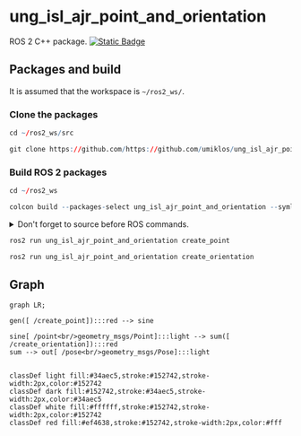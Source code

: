 # ung_isl_ajr_point_and_orientation

ROS 2 C++ package.  [![Static Badge](https://img.shields.io/badge/ROS_2-Humble-34aec5)](https://docs.ros.org/en/humble/)
## Packages and build

It is assumed that the workspace is `~/ros2_ws/`.

### Clone the packages
``` r
cd ~/ros2_ws/src
```
``` r
git clone https://github.com/https://github.com/umiklos/ung_isl_ajr_point_and_orientation
```

### Build ROS 2 packages
``` r
cd ~/ros2_ws
```
``` r
colcon build --packages-select ung_isl_ajr_point_and_orientation --symlink-install
```

<details>
<summary> Don't forget to source before ROS commands.</summary>

``` bash
source ~/ros2_ws/install/setup.bash
```
</details>


``` r
ros2 run ung_isl_ajr_point_and_orientation create_point 
```

``` r
ros2 run ung_isl_ajr_point_and_orientation create_orientation
```
## Graph

``` mermaid
graph LR;

gen([ /create_point]):::red --> sine

sine[ /point<br/>geometry_msgs/Point]:::light --> sum([ /create_orientation]):::red
sum --> out[ /pose<br/>geometry_msgs/Pose]:::light 


classDef light fill:#34aec5,stroke:#152742,stroke-width:2px,color:#152742  
classDef dark fill:#152742,stroke:#34aec5,stroke-width:2px,color:#34aec5
classDef white fill:#ffffff,stroke:#152742,stroke-width:2px,color:#152742
classDef red fill:#ef4638,stroke:#152742,stroke-width:2px,color:#fff
```
